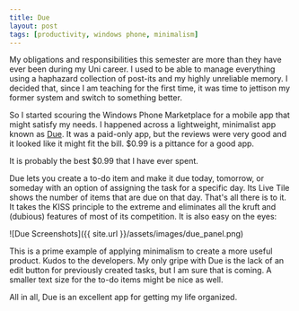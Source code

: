 ```yaml
---
title: Due
layout: post
tags: [productivity, windows phone, minimalism]
---
```

My obligations and responsibilities this semester are more than they have ever been during my Uni career. I used to be able to manage everything using a haphazard collection of post-its and my highly unreliable memory. I decided that, since I am teaching for the first time, it was time to jettison my former system and switch to something better.

So I started scouring the Windows Phone Marketplace for a mobile app that might satisfy my needs. I happened across a lightweight, minimalist app known as [Due][1]. It was a paid-only app, but the reviews were very good and it looked like it might fit the bill. $0.99 is a pittance for a good app.

It is probably the best $0.99 that I have ever spent.

Due lets you create a to-do item and make it due today, tomorrow, or someday with an option of assigning the task for a specific day. Its Live Tile shows the number of items that are due on that day. That's all there is to it. It takes the KISS principle to the extreme and eliminates all the kruft and (dubious) features of most of its competition. It is also easy on the eyes:

![Due Screenshots]({{ site.url }}/assets/images/due_panel.png)

This is a prime example of applying minimalism to create a more useful product. Kudos to the developers. My only gripe with Due is the lack of an edit button for previously created tasks, but I am sure that is coming. A smaller text size for the to-do items might be nice as well.

All in all, Due is an excellent app for getting my life organized.

[1]:http://www.windowsphone.com/en-us/store/app/due/e0f2a978-d954-40e5-8a0f-a9914e3e290a
